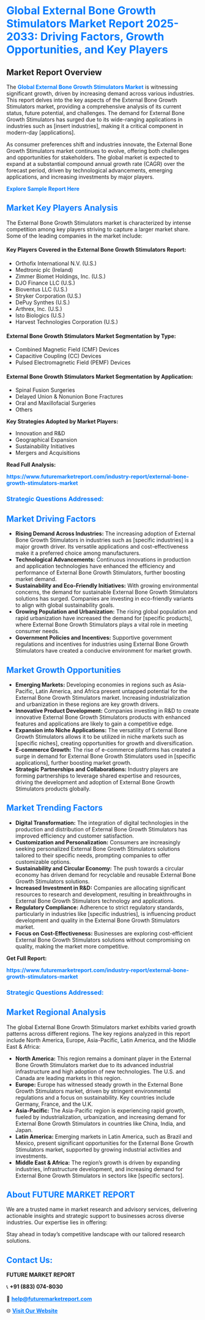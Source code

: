 <h1 style="color: #007BFF;">Global External Bone Growth Stimulators Market Report 2025-2033: Driving Factors, Growth Opportunities, and Key Players</h1>

<section id="overview">
<h2>Market Report Overview</h2>
<p>The <a href="https://www.futuremarketreport.com/industry-report/external-bone-growth-stimulators-market" style="color: #007BFF; text-decoration: none;"><strong>Global External Bone Growth Stimulators Market</strong></a> is witnessing significant growth, driven by increasing demand across various industries. This report delves into the key aspects of the External Bone Growth Stimulators market, providing a comprehensive analysis of its current status, future potential, and challenges. The demand for External Bone Growth Stimulators has surged due to its wide-ranging applications in industries such as [insert industries], making it a critical component in modern-day [applications].</p>
<p>As consumer preferences shift and industries innovate, the External Bone Growth Stimulators market continues to evolve, offering both challenges and opportunities for stakeholders. The global market is expected to expand at a substantial compound annual growth rate (CAGR) over the forecast period, driven by technological advancements, emerging applications, and increasing investments by major players.</p>
</section>

<section id="overview">
<p><a href="https://www.futuremarketreport.com/request-sample/reportId=53875" style="color: #007BFF; text-decoration: none;"><strong>Explore Sample Report Here</strong></a></p>
</section>

<section id="key-players">
<h2 style="color: #007BFF;">Market Key Players Analysis</h2>
<p>The External Bone Growth Stimulators market is characterized by intense competition among key players striving to capture a larger market share. Some of the leading companies in the market include:</p>
<h4>Key Players Covered in the External Bone Growth Stimulators Report:</h4>
<ul><li>Orthofix International N.V. (U.S.)</li><li>Medtronic plc (Ireland)</li><li>Zimmer Biomet Holdings, Inc. (U.S.)</li><li>DJO Finance LLC (U.S.)</li><li>Bioventus LLC (U.S.)</li><li>Stryker Corporation (U.S.)</li><li>DePuy Synthes (U.S.)</li><li>Arthrex, Inc. (U.S.)</li><li>Isto Biologics (U.S.)</li><li>Harvest Technologies Corporation (U.S.)</li></ul>
<h4>External Bone Growth Stimulators Market Segmentation by Type:</h4>
<ul><li>Combined Magnetic Field (CMF) Devices</li><li>Capacitive Coupling (CC) Devices</li><li>Pulsed Electromagnetic Field (PEMF) Devices</li></ul>

<h4>External Bone Growth Stimulators Market Segmentation by Application:</h4>
<ul><li>Spinal Fusion Surgeries</li><li>Delayed Union &amp; Nonunion Bone Fractures</li><li>Oral and Maxillofacial Surgeries</li><li>Others</li></ul>
<p><strong>Key Strategies Adopted by Market Players:</strong></p>
<ul>
<li>Innovation and R&D</li>
<li>Geographical Expansion</li>
<li>Sustainability Initiatives</li>
<li>Mergers and Acquisitions</li>
</ul>
</section>

<section>
<p><strong>Read Full Analysis: </strong></p><a href="https://www.futuremarketreport.com/industry-report/external-bone-growth-stimulators-market" style="color: #007BFF; text-decoration: none;"><strong>https://www.futuremarketreport.com/industry-report/external-bone-growth-stimulators-market</strong></a>
<h3 style="color: #007BFF;">Strategic Questions Addressed:</h3>
</section>

<section id="driving-factors">
<h2 style="color: #007BFF;">Market Driving Factors</h2>
<ul>
<li><strong>Rising Demand Across Industries:</strong> The increasing adoption of External Bone Growth Stimulators in industries such as [specific industries] is a major growth driver. Its versatile applications and cost-effectiveness make it a preferred choice among manufacturers.</li>
<li><strong>Technological Advancements:</strong> Continuous innovations in production and application technologies have enhanced the efficiency and performance of External Bone Growth Stimulators, further boosting market demand.</li>
<li><strong>Sustainability and Eco-Friendly Initiatives:</strong> With growing environmental concerns, the demand for sustainable External Bone Growth Stimulators solutions has surged. Companies are investing in eco-friendly variants to align with global sustainability goals.</li>
<li><strong>Growing Population and Urbanization:</strong> The rising global population and rapid urbanization have increased the demand for [specific products], where External Bone Growth Stimulators plays a vital role in meeting consumer needs.</li>
<li><strong>Government Policies and Incentives:</strong> Supportive government regulations and incentives for industries using External Bone Growth Stimulators have created a conducive environment for market growth.</li>
</ul>
</section>

<section id="growth-opportunities">
<h2 style="color: #007BFF;">Market Growth Opportunities</h2>
<ul>
<li><strong>Emerging Markets:</strong> Developing economies in regions such as Asia-Pacific, Latin America, and Africa present untapped potential for the External Bone Growth Stimulators market. Increasing industrialization and urbanization in these regions are key growth drivers.</li>
<li><strong>Innovative Product Development:</strong> Companies investing in R&D to create innovative External Bone Growth Stimulators products with enhanced features and applications are likely to gain a competitive edge.</li>
<li><strong>Expansion into Niche Applications:</strong> The versatility of External Bone Growth Stimulators allows it to be utilized in niche markets such as [specific niches], creating opportunities for growth and diversification.</li>
<li><strong>E-commerce Growth:</strong> The rise of e-commerce platforms has created a surge in demand for External Bone Growth Stimulators used in [specific applications], further boosting market growth.</li>
<li><strong>Strategic Partnerships and Collaborations:</strong> Industry players are forming partnerships to leverage shared expertise and resources, driving the development and adoption of External Bone Growth Stimulators products globally.</li>
</ul>
</section>

<section id="trending-factors">
<h2 style="color: #007BFF;">Market Trending Factors</h2>
<ul>
<li><strong>Digital Transformation:</strong> The integration of digital technologies in the production and distribution of External Bone Growth Stimulators has improved efficiency and customer satisfaction.</li>
<li><strong>Customization and Personalization:</strong> Consumers are increasingly seeking personalized External Bone Growth Stimulators solutions tailored to their specific needs, prompting companies to offer customizable options.</li>
<li><strong>Sustainability and Circular Economy:</strong> The push towards a circular economy has driven demand for recyclable and reusable External Bone Growth Stimulators solutions.</li>
<li><strong>Increased Investment in R&D:</strong> Companies are allocating significant resources to research and development, resulting in breakthroughs in External Bone Growth Stimulators technology and applications.</li>
<li><strong>Regulatory Compliance:</strong> Adherence to strict regulatory standards, particularly in industries like [specific industries], is influencing product development and quality in the External Bone Growth Stimulators market.</li>
<li><strong>Focus on Cost-Effectiveness:</strong> Businesses are exploring cost-efficient External Bone Growth Stimulators solutions without compromising on quality, making the market more competitive.</li>
</ul>
</section>

<section>
<p><strong>Get Full Report: </strong></p><a href="https://www.futuremarketreport.com/industry-report/external-bone-growth-stimulators-market" style="color: #007BFF; text-decoration: none;"><strong>https://www.futuremarketreport.com/industry-report/external-bone-growth-stimulators-market</strong></a>
<h3 style="color: #007BFF;">Strategic Questions Addressed:</h3>
</section>


<section id="regional-analysis">
<h2 style="color: #007BFF;">Market Regional Analysis</h2>
<p>The global External Bone Growth Stimulators market exhibits varied growth patterns across different regions. The key regions analyzed in this report include North America, Europe, Asia-Pacific, Latin America, and the Middle East & Africa:</p>
<ul>
<li><strong>North America:</strong> This region remains a dominant player in the External Bone Growth Stimulators market due to its advanced industrial infrastructure and high adoption of new technologies. The U.S. and Canada are leading markets in this region.</li>
<li><strong>Europe:</strong> Europe has witnessed steady growth in the External Bone Growth Stimulators market, driven by stringent environmental regulations and a focus on sustainability. Key countries include Germany, France, and the U.K.</li>
<li><strong>Asia-Pacific:</strong> The Asia-Pacific region is experiencing rapid growth, fueled by industrialization, urbanization, and increasing demand for External Bone Growth Stimulators in countries like China, India, and Japan.</li>
<li><strong>Latin America:</strong> Emerging markets in Latin America, such as Brazil and Mexico, present significant opportunities for the External Bone Growth Stimulators market, supported by growing industrial activities and investments.</li>
<li><strong>Middle East & Africa:</strong> The region’s growth is driven by expanding industries, infrastructure development, and increasing demand for External Bone Growth Stimulators in sectors like [specific sectors].</li>
</ul>
</section>

<footer>
<h2 style="color: #007BFF;">About FUTURE MARKET REPORT</h2>
<p>We are a trusted name in market research and advisory services, delivering actionable insights and strategic support to businesses across diverse industries. Our expertise lies in offering:</p>

<p>Stay ahead in today’s competitive landscape with our tailored research solutions.</p>

<h2 style="color: #007BFF;">Contact Us:</h2>
<p><strong>FUTURE MARKET REPORT</strong></p>
<p>📞 <strong>+91 (883) 074-8030</strong></p>
<p>📧 <strong><a href="mailto:help@futuremarketreport.com" style="color: #007BFF;">help@futuremarketreport.com</a></strong></p>
<p>🌐 <strong><a href="https://www.futuremarketreport.com/" style="color: #007BFF;">Visit Our Website</a></strong></p>
</footer>